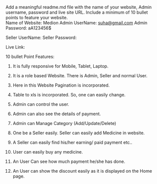 Add a meaningful readme.md file with the name of your website, Admin username, password and live site URL. Include a minimum of 10 bullet points to feature your website.  
Name of Website: Medion
Admin UserName: suha@gmail.com
Admin Password: aA123456$

Seller UserName:
Seller Password:

Live Link:

10 bullet Point Features:
1) It is fully responsive for Mobile, Tablet, Laptop.
2) It is a role based Website. There is Admin, Seller and normal User.
3) Here in this Website Pagination is incorporated.
4) Table to xls is incorporated. So, one can easily change.
5) Admin can control the user.
6) Admin can also see the details of payment.
7) Admin can Manage Category (Add/Update/Delete)

8) One be a Seller easily. Seller can easily add Medicine in website.
9) A Seller can easily find his/her earning/ paid payment etc..

10) User can easily buy any medicine.
11) An User Can see how much payment he/she has done.
12) An User can show the discount easily as it is displayed on the Home page.






